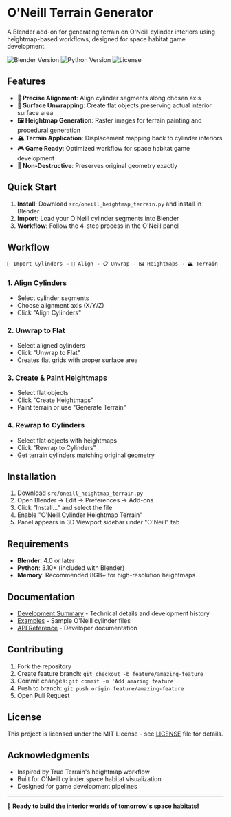# O'Neill Terrain Generator

A Blender add-on for generating terrain on O'Neill cylinder interiors using heightmap-based workflows, designed for space habitat game development.

![Blender Version](https://img.shields.io/badge/Blender-4.0%2B-orange)
![Python Version](https://img.shields.io/badge/Python-3.10%2B-blue)
![License](https://img.shields.io/badge/License-MIT-green)

## Features

- **🎯 Precise Alignment**: Align cylinder segments along chosen axis
- **📐 Surface Unwrapping**: Create flat objects preserving actual interior surface area  
- **🖼️ Heightmap Generation**: Raster images for terrain painting and procedural generation
- **🏔️ Terrain Application**: Displacement mapping back to cylinder interiors
- **🎮 Game Ready**: Optimized workflow for space habitat game development
- **🔄 Non-Destructive**: Preserves original geometry exactly

## Quick Start

1. **Install**: Download `src/oneill_heightmap_terrain.py` and install in Blender
2. **Import**: Load your O'Neill cylinder segments into Blender
3. **Workflow**: Follow the 4-step process in the O'Neill panel

## Workflow

```
🔲 Import Cylinders → 🔄 Align → 📋 Unwrap → 🖼️ Heightmaps → 🏔️ Terrain
```

### 1. Align Cylinders
- Select cylinder segments
- Choose alignment axis (X/Y/Z)
- Click "Align Cylinders"

### 2. Unwrap to Flat  
- Select aligned cylinders
- Click "Unwrap to Flat"
- Creates flat grids with proper surface area

### 3. Create & Paint Heightmaps
- Select flat objects
- Click "Create Heightmaps"
- Paint terrain or use "Generate Terrain"

### 4. Rewrap to Cylinders
- Select flat objects with heightmaps
- Click "Rewrap to Cylinders"
- Get terrain cylinders matching original geometry

## Installation

1. Download `src/oneill_heightmap_terrain.py`
2. Open Blender → Edit → Preferences → Add-ons
3. Click "Install..." and select the file
4. Enable "O'Neill Cylinder Heightmap Terrain"
5. Panel appears in 3D Viewport sidebar under "O'Neill" tab

## Requirements

- **Blender**: 4.0 or later
- **Python**: 3.10+ (included with Blender)
- **Memory**: Recommended 8GB+ for high-resolution heightmaps

## Documentation

- [Development Summary](docs/development_summary.txt) - Technical details and development history
- [Examples](examples/) - Sample O'Neill cylinder files
- [API Reference](docs/api.md) - Developer documentation

## Contributing

1. Fork the repository
2. Create feature branch: `git checkout -b feature/amazing-feature`
3. Commit changes: `git commit -m 'Add amazing feature'`
4. Push to branch: `git push origin feature/amazing-feature`
5. Open Pull Request

## License

This project is licensed under the MIT License - see [LICENSE](LICENSE) file for details.

## Acknowledgments

- Inspired by True Terrain's heightmap workflow
- Built for O'Neill cylinder space habitat visualization
- Designed for game development pipelines

---

**🚀 Ready to build the interior worlds of tomorrow's space habitats!**
